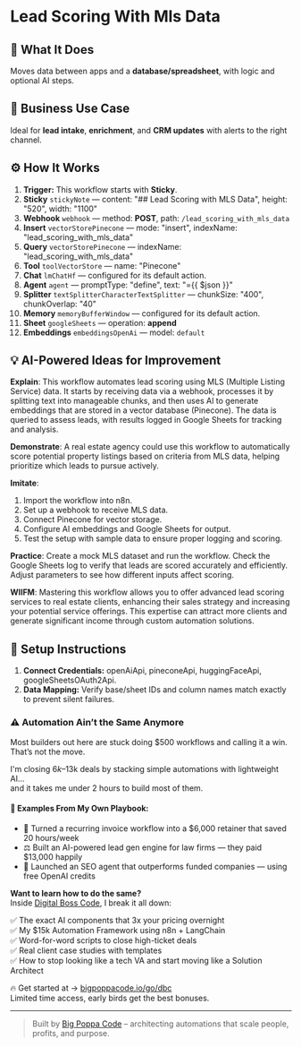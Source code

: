 # Lead Scoring With Mls Data
  ## 🚀 What It Does
  Moves data between apps and a **database/spreadsheet**, with logic and optional AI steps.
  
  ## 💼 Business Use Case
  Ideal for **lead intake**, **enrichment**, and **CRM updates** with alerts to the right channel.
  
  ## ⚙️ How It Works
  1. **Trigger:** This workflow starts with **Sticky**.
  2. **Sticky** `stickyNote` — content: "## Lead Scoring with MLS Data", height: "520", width: "1100"
3. **Webhook** `webhook` — method: **POST**, path: `/lead_scoring_with_mls_data`
4. **Insert** `vectorStorePinecone` — mode: "insert", indexName: "lead_scoring_with_mls_data"
5. **Query** `vectorStorePinecone` — indexName: "lead_scoring_with_mls_data"
6. **Tool** `toolVectorStore` — name: "Pinecone"
7. **Chat** `lmChatHf` — configured for its default action.
8. **Agent** `agent` — promptType: "define", text: "={{ $json }}"
9. **Splitter** `textSplitterCharacterTextSplitter` — chunkSize: "400", chunkOverlap: "40"
10. **Memory** `memoryBufferWindow` — configured for its default action.
11. **Sheet** `googleSheets` — operation: **append**
12. **Embeddings** `embeddingsOpenAi` — model: `default`
  
  ## 💡 AI-Powered Ideas for Improvement
  **Explain**: This workflow automates lead scoring using MLS (Multiple Listing Service) data. It starts by receiving data via a webhook, processes it by splitting text into manageable chunks, and then uses AI to generate embeddings that are stored in a vector database (Pinecone). The data is queried to assess leads, with results logged in Google Sheets for tracking and analysis.

**Demonstrate**: A real estate agency could use this workflow to automatically score potential property listings based on criteria from MLS data, helping prioritize which leads to pursue actively.

**Imitate**: 
1. Import the workflow into n8n.
2. Set up a webhook to receive MLS data.
3. Connect Pinecone for vector storage.
4. Configure AI embeddings and Google Sheets for output.
5. Test the setup with sample data to ensure proper logging and scoring.

**Practice**: Create a mock MLS dataset and run the workflow. Check the Google Sheets log to verify that leads are scored accurately and efficiently. Adjust parameters to see how different inputs affect scoring.

**WIIFM**: Mastering this workflow allows you to offer advanced lead scoring services to real estate clients, enhancing their sales strategy and increasing your potential service offerings. This expertise can attract more clients and generate significant income through custom automation solutions.
  
  ## 🔧 Setup Instructions
  1. **Connect Credentials:** openAiApi, pineconeApi, huggingFaceApi, googleSheetsOAuth2Api.
2. **Data Mapping:** Verify base/sheet IDs and column names match exactly to prevent silent failures.
  
### ⚠️ Automation Ain’t the Same Anymore

Most builders out here are stuck doing $500 workflows and calling it a win.  
That’s not the move.  

I'm closing $6k–$13k deals by stacking simple automations with lightweight AI...  
and it takes me under 2 hours to build most of them.

#### 🧠 Examples From My Own Playbook:
- 🔁 Turned a recurring invoice workflow into a $6,000 retainer that saved 20 hours/week  
- ⚖️ Built an AI-powered lead gen engine for law firms — they paid $13,000 happily  
- 🚀 Launched an SEO agent that outperforms funded companies — using free OpenAI credits  

**Want to learn how to do the same?**  
Inside [Digital Boss Code](https://bigpoppacode.io/go/dbc), I break it all down:

✅ The exact AI components that 3x your pricing overnight  
✅ My $15k Automation Framework using n8n + LangChain  
✅ Word-for-word scripts to close high-ticket deals  
✅ Real client case studies with templates  
✅ How to stop looking like a tech VA and start moving like a Solution Architect  

🔥 Get started at → [bigpoppacode.io/go/dbc](https://bigpoppacode.io/go/dbc)  
Limited time access, early birds get the best bonuses.

---
> Built by [Big Poppa Code](https://bigpoppacode.io) – architecting automations that scale people, profits, and purpose.
  